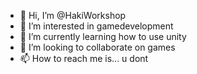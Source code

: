 - 👋 Hi, I’m @HakiWorkshop
- 👀 I’m interested in gamedevelopment
- 🌱 I’m currently learning how to use unity
- 💞️ I’m looking to collaborate on games
- 📫 How to reach me is... u dont

<!---
HakiWorkshop/HakiWorkshop is a ✨ special ✨ repository because its `README.md` (this file) appears on your GitHub profile.
You can click the Preview link to take a look at your changes.
--->
